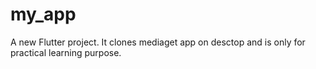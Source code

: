 # my_app

A new Flutter project.
It clones mediaget app on desctop and is only for practical learning purpose. 

